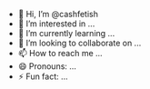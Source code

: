 - 👋 Hi, I’m @cashfetish
- 👀 I’m interested in ...
- 🌱 I’m currently learning ...
- 💞️ I’m looking to collaborate on ...
- 📫 How to reach me ...
- 😄 Pronouns: ...
- ⚡ Fun fact: ...

<!---
cashfetish/cashfetish is a ✨ special ✨ repository because its `README.md` (this file) appears on your GitHub profile.
You can click the Preview link to take a look at your changes.
--->

